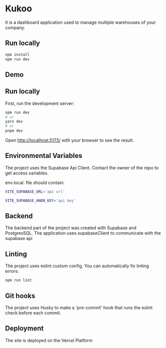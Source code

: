 # Kukoo

It is a dashboard application used to manage multiple warehouses of your company.

## Run locally

```bash
npm install
npm run dev
```

## Demo

## Run locally

First, run the development server:

```bash
npm run dev
# or
yarn dev
# or
pnpm dev
```

Open [http://localhost:5173/](http://localhost:5173/) with your browser to see the result.

## Environmental Variables

The project uses the Supabase Api Client. Contact the owner of the repo to get access variables.

env.local. file should contain:

```bash
VITE_SUPABASE_URL='api url'

VITE_SUPABASE_ANON_KEY='api key'
```

## Backend

The backend part of the project was created with Supabase and PostgresSQL. The application uses supabaseClient to communicate with the supabase api

## Linting

The project uses eslint custom config.
You can automatically fix linting errors:

```bash
npm run lint
```

## Git hooks

The project uses Husky to make a 'pre-commit' hook that runs the eslint check before each commit.

## Deployment

The site is deployed on the Vercel Platform
